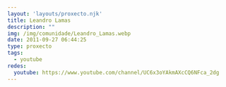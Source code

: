 ```yaml
---
layout: 'layouts/proxecto.njk'
title: Leandro Lamas
description: ""
img: /img/comunidade/Leandro_Lamas.webp
date: 2011-09-27 06:44:25
type: proxecto
tags:
  - youtube
redes:
  youtube: https://www.youtube.com/channel/UC6x3oYAkmAXcCQ6NFca_2dg
---
```

